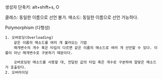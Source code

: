 생성자 단축키: alt+shift+s, O

클래스: 동일한 이름으로 선언 불가.
매소드: 동일한 이름으로 선언 가능하다.

Polymorphism (다형성)

    1. 오버로딩(Overloading)
        같은 이름의 메소드를 여러 개 불러오는 기법
        매개변수의 개수 혹은 타입이 다르면 같은 이름의 매소드로 여러 개 선언할 수 있다. 이름이 아닌 매개변수로 구분하기 때문이다.

        오버로딩된 매소드를 사용할 대, 전달된 값의 타입 혹은 개수로 구분하여 알맞은 메소드가 호출된다.
    2. 오버라이딩